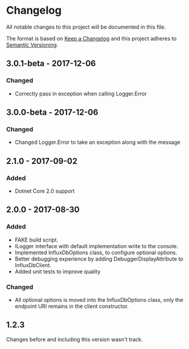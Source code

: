 # Changelog

All notable changes to this project will be documented in this file.

The format is based on [Keep a Changelog](http://keepachangelog.com/en/1.0.0/)
and this project adheres to [Semantic Versioning](http://semver.org/spec/v2.0.0.html).

## 3.0.1-beta - 2017-12-06

### Changed
- Correctly pass in exception when calling Logger.Error

## 3.0.0-beta - 2017-12-06

### Changed
- Changed Logger.Error to take an exception along with the message

## 2.1.0 - 2017-09-02

### Added
- Dotnet Core 2.0 support

## 2.0.0 - 2017-08-30

### Added
- FAKE build script.
- ILogger interface with default implementation write to the console.
- Implemented InfluxDbOptions class, to configure optional options.
- Better debugging experience by adding DebuggerDisplayAttribute to InfluxDbClient.
- Added unit tests to improve quality

### Changed
- All optional options is moved into the InfluxDbOptions class, only the endpoint URI remains in the client constructor.

## 1.2.3

Changes before and including this version wasn't track.